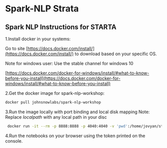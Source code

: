 # Spark-NLP Strata

## Spark NLP Instructions for STARTA

1.Install docker in your systems:

Go to site [https://docs.docker.com/install/](https://docs.docker.com/install/) to download based on your specific OS.

Note for windows user:
Use the stable channel for windows 10

[https://docs.docker.com/docker-for-windows/install/#what-to-know-before-you-install](https://docs.docker.com/docker-for-windows/install/#what-to-know-before-you-install)

2.Get the docker image for spark-nlp-workshop:

```bash
docker pull johnsnowlabs/spark-nlp-workshop
```

3.Run the image locally with port binding and local disk mapping
Note: Replace $local path$ with any local path in your disc

```bash
 docker run -it --rm -p 8888:8888 -p 4040:4040 -v 'pwd':/home/jovyan/strata johnsnowlabs/spark-nlp-workshop
```

4.Run the notebooks on your browser using the token printed on the console.


